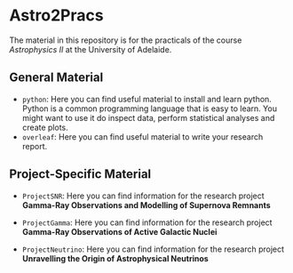 # Astro2Pracs

The material in this repository is for the practicals of the course *Astrophysics II* at the University of Adelaide.

## General Material

* `python`: Here you can find useful material to install and learn python. Python is a common programming language that is easy to learn. You might want to use it do inspect data, perform statistical analyses and create plots.
* `overleaf`: Here you can find useful material to write your research report. 

## Project-Specific Material

* `ProjectSNR`: Here you can find information for the research project **Gamma-Ray Observations and Modelling of Supernova Remnants**

* `ProjectGamma`: Here you can find information for the research project **Gamma-Ray Observations of Active Galactic Nuclei**

* `ProjectNeutrino`: Here you can find information for the research project **Unravelling the Origin of Astrophysical Neutrinos**
